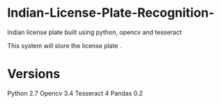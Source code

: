 # Indian-License-Plate-Recognition-
Indian license plate built using python, opencv and tesseract

This system will store the license plate .
# Versions
Python 2.7
Opencv 3.4
Tesseract 4
Pandas 0.2


